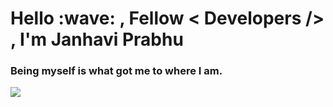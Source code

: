 <div align="left"><h1> Hello :wave: , Fellow &lt; Developers /&gt; ,  I'm  Janhavi Prabhu </h1>
<h3>Being myself is what got me to where I am.</h3>
</div>
<div> <img src="https://mir-s3-cdn-cf.behance.net/project_modules/1400/2a991c104600841.5f66ba42edf6a.gif"/></div>
